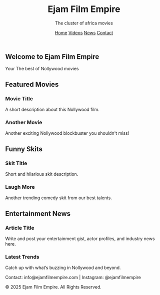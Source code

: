 <!DOCTYPE html>
<html lang="en">
<head>
  <meta charset="UTF-8" />
  <meta name="viewport" content="width=device-width, initial-scale=1.0"/>
  <title>Ejam Film Empire</title>
  <link rel="stylesheet" href="style.css" />
  <link href="https://fonts.googleapis.com/css2?family=Poppins:wght@400;600&display=swap" rel="stylesheet">
</head>
<body>
  <header>
    <div class="container">
      <h1>Ejam Film Empire</h1>
      <p class="subtitle">The cluster of africa movies </p>
      <nav>
        <a href="index.html" class="active">Home</a>
        <a href="videos.html">Videos</a>
        <a href="news.html">News</a>
        <a href="contact.html">Contact</a>
      </nav>
    </div>
  </header>

  <section class="hero">
    <div class="container">
      <h2>Welcome to Ejam Film Empire</h2>
      <p>Your The best of Nollywood movies</p>
    </div>
  </section>

  <section class="section">
    <div class="container">
      <h2>Featured Movies</h2>
      <div class="card-grid">
        <div class="card">
          <h3>Movie Title</h3>
          <p>A short description about this Nollywood film.</p>
        </div>
        <div class="card">
          <h3>Another Movie</h3>
          <p>Another exciting Nollywood blockbuster you shouldn't miss!</p>
        </div>
      </div>
    </div>
  </section>

  <section class="section dark">
    <div class="container">
      <h2>Funny Skits</h2>
      <div class="card-grid">
        <div class="card">
          <h3>Skit Title</h3>
          <p>Short and hilarious skit description.</p>
        </div>
        <div class="card">
          <h3>Laugh More</h3>
          <p>Another trending comedy skit from our best talents.</p>
        </div>
      </div>
    </div>
  </section>

  <section class="section">
    <div class="container">
      <h2>Entertainment News</h2>
      <div class="card-grid">
        <div class="card">
          <h3>Article Title</h3>
          <p>Write and post your entertainment gist, actor profiles, and industry news here.</p>
        </div>
        <div class="card">
          <h3>Latest Trends</h3>
          <p>Catch up with what’s buzzing in Nollywood and beyond.</p>
        </div>
      </div>
    </div>
  </section>

  <footer>
    <div class="container">
      <p>Contact: info@ejamfilmempire.com | Instagram: @ejamfilmempire</p>
      <p>&copy; 2025 Ejam Film Empire. All Rights Reserved.</p>
    </div>
  </footer>
</body>
</html>
